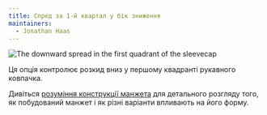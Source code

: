 ```yaml
---
title: Спред за 1-й квартал у бік зниження
maintainers:
  - Jonathan Haas
---
```


![The downward spread in the first quadrant of the sleevecap](./sleevecapq1downwardspread.svg)

Ця опція контролює розкид вниз у першому квадранті рукавного ковпачка.

<Tip>

Дивіться [розуміння конструкції манжета](/docs/designs/brian/options#understanding-the-sleevecap) для детального
розгляду того, як побудований манжет і як різні варіанти впливають на його форму.

</Tip>
